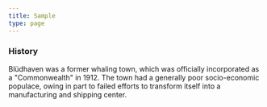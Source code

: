 ```yaml
---
title: Sample
type: page
---
```


### History

Blüdhaven was a former whaling town, which was officially incorporated as a "Commonwealth" in 1912. The town had a generally poor socio-economic populace, owing in part to failed efforts to transform itself into a manufacturing and shipping center.
